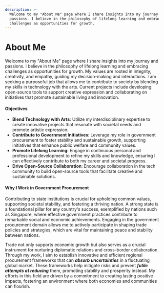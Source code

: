 ```yaml
---
description: >-
  Welcome to my "About Me" page where I share insights into my journey and
  passions. I believe in the philosophy of lifelong learning and embracing
  challenges as opportunities for growth.
---
```


# About Me

Welcome to my "About Me" page where I share insights into my journey and passions. I believe in the philosophy of lifelong learning and embracing challenges as opportunities for growth. My values are rooted in integrity, creativity, and empathy, guiding my decision-making and interactions. I am seeking a purposeful job that allows me to contribute to society by blending my skills in technology with the arts. Current projects include developing open-source tools to support creative expression and collaborating on initiatives that promote sustainable living and innovation.

#### Objectives

* **Blend Technology with Arts**: Utilize my interdisciplinary expertise to create innovative projects that resonate with societal needs and promote artistic expression.
* **Contribute to Government Initiatives**: Leverage my role in government procurement to foster stability and sustainable growth, supporting initiatives that enhance public welfare and community values.
* **Promote Lifelong Learning**: Engage in continuous personal and professional development to refine my skills and knowledge, ensuring I can effectively contribute to both my career and societal progress.
* **Drive Open-Source Collaboration**: Encourage collaboration in the tech community to build open-source tools that facilitate creative and sustainable solutions.

#### Why I Work in Government Procurement

Contributing to state institutions is crucial for upholding common values, supporting societal stability, and fostering a thriving nation. A strong state is a foundational pillar for any country's success, exemplified by nations such as Singapore, where effective government practices contribute to remarkable social and economic achievements. Engaging in the government procurement domain allows me to actively participate in shaping trade policies and strategies, which are vital for maintaining peace and stability between nations.

Trade not only supports economic growth but also serves as a crucial instrument for nurturing diplomatic relations and cross-border collaboration. Through my work, I aim to establish innovative and efficient regional procurement frameworks that can _**absorb uncertainties**_ in a fluctuating global market. These frameworks help mitigate risks and prevent _**futile attempts at reducing**_ them, promoting stability and prosperity instead. My efforts in this field are driven by a commitment to creating lasting positive impacts, fostering an environment where both economies and communities can flourish.
